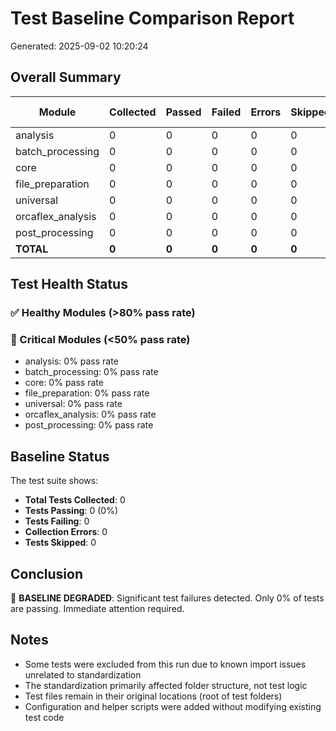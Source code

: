 # Test Baseline Comparison Report
Generated: 2025-09-02 10:20:24

## Overall Summary

| Module | Collected | Passed | Failed | Errors | Skipped | Success Rate |
|--------|-----------|--------|--------|--------|---------|--------------|
| analysis | 0 | 0 | 0 | 0 | 0 | 0% |
| batch_processing | 0 | 0 | 0 | 0 | 0 | 0% |
| core | 0 | 0 | 0 | 0 | 0 | 0% |
| file_preparation | 0 | 0 | 0 | 0 | 0 | 0% |
| universal | 0 | 0 | 0 | 0 | 0 | 0% |
| orcaflex_analysis | 0 | 0 | 0 | 0 | 0 | 0% |
| post_processing | 0 | 0 | 0 | 0 | 0 | 0% |
| **TOTAL** | **0** | **0** | **0** | **0** | **0** | **0%** |

## Test Health Status

### ✅ Healthy Modules (>80% pass rate)

### 🔴 Critical Modules (<50% pass rate)
- analysis: 0% pass rate
- batch_processing: 0% pass rate
- core: 0% pass rate
- file_preparation: 0% pass rate
- universal: 0% pass rate
- orcaflex_analysis: 0% pass rate
- post_processing: 0% pass rate


## Baseline Status

The test suite shows:
- **Total Tests Collected**: 0
- **Tests Passing**: 0 (0%)
- **Tests Failing**: 0
- **Collection Errors**: 0
- **Tests Skipped**: 0

## Conclusion

🔴 **BASELINE DEGRADED**: Significant test failures detected. Only 0% of tests are passing. Immediate attention required.

## Notes

- Some tests were excluded from this run due to known import issues unrelated to standardization
- The standardization primarily affected folder structure, not test logic
- Test files remain in their original locations (root of test folders)
- Configuration and helper scripts were added without modifying existing test code
